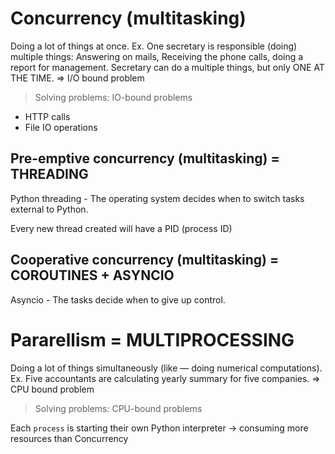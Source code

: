 

# Concurrency (multitasking)

Doing a lot of things at once. Ex. One secretary is responsible (doing) multiple things: Answering on mails, Receiving the phone calls, doing a report for management. Secretary can do a multiple things, but only ONE AT THE TIME. => I/O bound problem

> Solving problems: IO-bound problems
- HTTP calls
- File IO operations


## Pre-emptive concurrency (multitasking) = THREADING

Python threading - The operating system decides when to switch tasks external to Python.

Every new thread created will have a PID (process ID)

## Cooperative concurrency (multitasking) = COROUTINES + ASYNCIO

Asyncio - The tasks decide when to give up control.


# Pararellism  = MULTIPROCESSING

Doing a lot of things simultaneously (like — doing numerical computations). Ex. Five accountants are calculating yearly summary for five companies. => CPU bound problem 

> Solving problems: CPU-bound problems

Each `process` is starting their own Python interpreter -> consuming more resources than Concurrency
